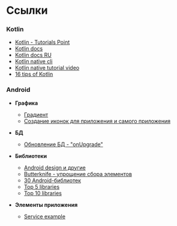 # Ссылки

### Kotlin
* [Kotlin - Tutorials Point](https://www.tutorialspoint.com/kotlin/kotlin_basic_types.htm)
* [Kotlin docs](https://kotlinlang.org/docs/reference/)
* [Kotlin docs RU](https://kotlinlang.ru/docs/reference/classes.html)
* [Kotlin native cli](https://github.com/JetBrains/kotlin/releases/tag/v1.3.11) 
* [Kotlin native tutorial video](https://www.youtube.com/watch?v=YAKjUVNG14E)
* [16 tips of Kotlin](https://savvyapps.com/blog/kotlin-tips-android-development)

### Android
* **Графика**
  + [Градиент](https://startandroid.ru/ru/uroki/vse-uroki-spiskom/377-urok-162-grafika-drawable-shape-gradient.html)
  + [Создание иконок для приложения и самого приложения](https://romannurik.github.io/AndroidAssetStudio/index.html)

* **БД**
  + [Обновление БД - "onUpgrade"](https://startandroid.ru/ru/uroki/vse-uroki-spiskom/79-urok-39-onupgrade-obnovljaem-bd-v-sqlite.html)

* **Библиотеки**
  + [Android design и другие](https://developer.android.com/topic/libraries/support-library/packages)
  + [Butterknife - упрощение сбора элементов](http://jakewharton.github.io/butterknife/)
  + [30 Android-библиотек](https://habr.com/post/431400/)
  + [Top 5 libraries](https://infinum.co/the-capsized-eight/top-5-android-libraries-every-android-developer-should-know-about)
  + [Top 10 libraries](https://infinum.co/the-capsized-eight/top-10-android-libraries-every-android-developer-should-know-about)

* **Элементы приложения**
  + [Service example](https://startandroid.ru/ru/uroki/vse-uroki-spiskom/157-urok-92-service-prostoj-primer.html)

